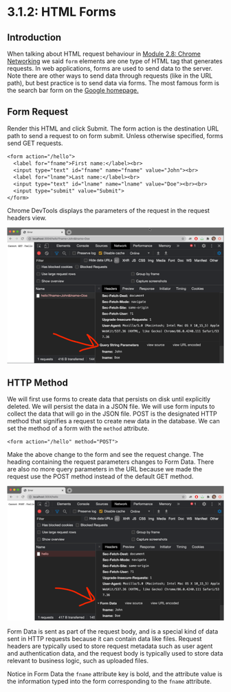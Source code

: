 # 3.1.2: HTML Forms

## Introduction

When talking about HTML request behaviour in [Module 2.8: Chrome Networking](../../2-back-end-basics/2.8-chrome-networking.md#html-tag-request-behavior) we said `form` elements are one type of HTML tag that generates requests. In web applications, forms are used to send data to the server. Note there are other ways to send data through requests \(like in the URL path\), but best practice is to send data via forms. The most famous form is the search bar form on the [Google homepage.](https://google.com)

## Form Request

Render this HTML and click Submit. The form action is the destination URL path to send a request to on form submit. Unless otherwise specified, forms send GET requests.

```markup
<form action="/hello">
  <label for="fname">First name:</label><br>
  <input type="text" id="fname" name="fname" value="John"><br>
  <label for="lname">Last name:</label><br>
  <input type="text" id="lname" name="lname" value="Doe"><br><br>
  <input type="submit" value="Submit">
</form> 
```

Chrome DevTools displays the parameters of the request in the request headers view.

![](../../.gitbook/assets/screen-shot-2020-11-12-at-8.27.45-pm.png)

## HTTP Method

We will first use forms to create data that persists on disk until explicitly deleted. We will persist the data in a JSON file. We will use form inputs to collect the data that will go in the JSON file. POST is the designated HTTP method that signifies a request to create new data in the database. We can set the method of a form with the `method` attribute.

```markup
<form action="/hello" method="POST">
```

Make the above change to the form and see the request change. The heading containing the request parameters changes to Form Data. There are also no more query parameters in the URL because we made the request use the POST method instead of the default GET method.

![](../../.gitbook/assets/screen-shot-2020-11-12-at-8.28.43-pm.png)

Form Data is sent as part of the request body, and is a special kind of data sent in HTTP requests because it can contain data like files. Request headers are typically used to store request metadata such as user agent and authentication data, and the request body is typically used to store data relevant to business logic, such as uploaded files.

Notice in Form Data the `fname` attribute key is bold, and the attribute value is the information typed into the form corresponding to the `fname` attribute.

